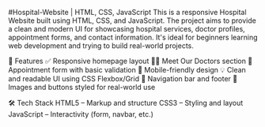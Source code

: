#Hospital-Website | HTML, CSS, JavaScript
 This is a responsive Hospital Website built using HTML, CSS, and JavaScript. The project aims to provide a clean and modern UI for showcasing hospital services, doctor profiles, appointment forms, and contact information. It's ideal for beginners learning web development and trying to build real-world projects.

🚀 Features
   ✅ Responsive homepage layout
  👨‍⚕️ Meet Our Doctors section
  📝 Appointment form with basic validation
  📱 Mobile-friendly design
  💡 Clean and readable UI using CSS Flexbox/Grid
  🔔 Navigation bar and footer
  📸 Images and buttons styled for real-world use

🛠️ Tech Stack
   HTML5 – Markup and structure
   CSS3 – Styling and layout
   JavaScript – Interactivity (form, navbar, etc.) 
